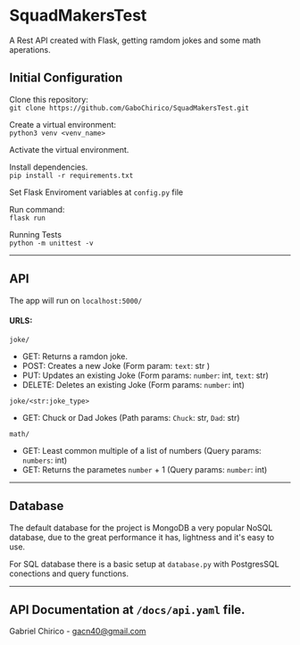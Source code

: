 # SquadMakersTest

A Rest API created with Flask, getting ramdom jokes and some math aperations.

## Initial Configuration

Clone this repository:  
`git clone https://github.com/GaboChirico/SquadMakersTest.git`

Create a virtual environment:  
`python3 venv <venv_name>`

Activate the virtual environment.  

Install dependencies.  
`pip install -r requirements.txt`

Set Flask Enviroment variables at `config.py` file

Run command:   
`flask run`

Running Tests  
`python -m unittest -v`

---
## API

The app will run on `localhost:5000/`

#### URLS:


`joke/` 
- GET: Returns a ramdon joke.
- POST: Creates a new Joke (Form param: `text`: str )
- PUT: Updates an existing Joke (Form params: `number`: int, `text`: str)
- DELETE: Deletes an existing Joke (Form params: `number`: int)

`joke/<str:joke_type>` 
- GET: Chuck or Dad Jokes (Path params: `Chuck`: str, `Dad`: str)

`math/`
- GET: Least common multiple of a list of numbers (Query params: `numbers`: int)
- GET: Returns the parametes `number` + 1 (Query params: `number`: int)
     

---

## Database

The default database for the project is MongoDB a very popular NoSQL database, due to the great performance it has, lightness and it's easy to use.

For SQL database there is a basic setup at `database.py` with PostgresSQL conections and query functions.

---
 
## API Documentation at `/docs/api.yaml` file.


Gabriel Chirico - gacn40@gmail.com